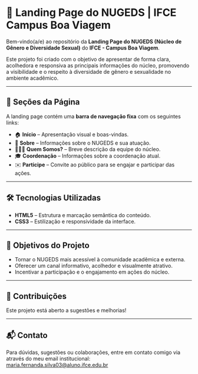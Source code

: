 # 🌈 Landing Page do NUGEDS | IFCE Campus Boa Viagem

Bem-vindo(a/e) ao repositório da **Landing Page do NUGEDS (Núcleo de Gênero e Diversidade Sexual)** do **IFCE - Campus Boa Viagem**.

Este projeto foi criado com o objetivo de apresentar de forma clara, acolhedora e responsiva as principais informações do núcleo, promovendo a visibilidade e o respeito à diversidade de gênero e sexualidade no ambiente acadêmico.

---

## 📌 Seções da Página

A landing page contém uma **barra de navegação fixa** com os seguintes links:

- 🏠 **Início** – Apresentação visual e boas-vindas.
- 📄 **Sobre** – Informações sobre o NUGEDS e sua atuação.
- 🧑‍🤝‍🧑 **Quem Somos?** – Breve descrição da equipe do núcleo.
- 🎓 **Coordenação** – Informações sobre a coordenação atual.
- ✉️ **Participe** – Convite ao público para se engajar e participar das ações.

---

## 🛠️ Tecnologias Utilizadas

- **HTML5** – Estrutura e marcação semântica do conteúdo.
- **CSS3** – Estilização e responsividade da interface.

---

## 🌟 Objetivos do Projeto
- Tornar o NUGEDS mais acessível à comunidade acadêmica e externa.
- Oferecer um canal informativo, acolhedor e visualmente atrativo.
- Incentivar a participação e o engajamento em ações do núcleo.

---

## 🤝 Contribuições
Este projeto está aberto a sugestões e melhorias! 

---
## 📬 Contato
Para dúvidas, sugestões ou colaborações, entre em contato comigo via através do meu email institucional: maria.fernanda.silva03@aluno.ifce.edu.br
